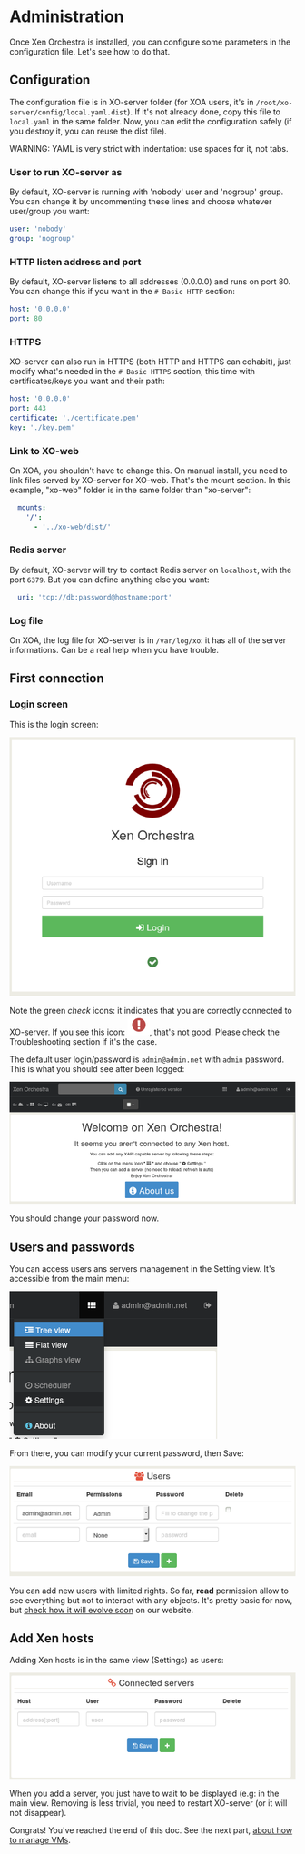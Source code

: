 # Administration

Once Xen Orchestra is installed, you can configure some parameters in the configuration file. Let's see how to do that.

## Configuration

The configuration file is in XO-server folder (for XOA users, it's in `/root/xo-server/config/local.yaml.dist`). If it's not already done, copy this file to `local.yaml` in the same folder. Now, you can edit the configuration safely (if you destroy it, you can reuse the dist file).

WARNING: YAML is very strict with indentation: use spaces for it, not tabs.

### User to run XO-server as

By default, XO-server is running with 'nobody' user and 'nogroup' group. You can change it by uncommenting these lines and choose whatever user/group you want:

```yaml
user: 'nobody'
group: 'nogroup'
```

### HTTP listen address and port

By default, XO-server listens to all addresses (0.0.0.0) and runs on port 80. You can change this if you want in the `# Basic HTTP` section:

```yaml
host: '0.0.0.0'
port: 80
```

### HTTPS

XO-server can also run in HTTPS (both HTTP and HTTPS can cohabit), just modify what's needed in the `# Basic HTTPS` section, this time with certificates/keys you want and their path:

```yaml
host: '0.0.0.0'
port: 443
certificate: './certificate.pem'
key: './key.pem'
```

### Link to XO-web

On XOA, you shouldn't have to change this. On manual install, you need to link files served by XO-server for XO-web. That's the mount section. In this example, "xo-web" folder is in the same folder than "xo-server":

```yaml
  mounts:
    '/':
      - '../xo-web/dist/'
```

### Redis server

By default, XO-server will try to contact Redis server on `localhost`, with the port `6379`. But you can define anything else you want:

```yaml
  uri: 'tcp://db:password@hostname:port'
```

### Log file

On XOA, the log file for XO-server is in `/var/log/xo`: it has all of the server informations. Can be a real help when you have trouble.

## First connection

### Login screen

This is the login screen:

![](./assets/loginok.png)

Note the green *check* icons: it indicates that you are correctly connected to XO-server. If you see this icon: ![](./assets/loginbad.png), that's not good. Please check the Troubleshooting section if it's the case.

The default user login/password is `admin@admin.net` with `admin` password. This is what you should see after been logged:

![](./assets/welcome.png)

 You should change your password now.

## Users and passwords

You can access users ans servers management in the Setting view. It's accessible from the main menu:

![](./assets/gosettings.png)

From there, you can modify your current password, then Save:

![](./assets/users.png)

You can add new users with limited rights. So far, **read** permission allow to see everything but not to interact with any objects. It's pretty basic for now, but [check how it will evolve soon](https://xen-orchestra.com/users-roles-in-xen-orchestra/) on our website.

## Add Xen hosts

Adding Xen hosts is in the same view (Settings) as users:

![](./assets/servers.png)

When you add a server, you just have to wait to be displayed (e.g: in the main view. Removing is less trivial, you need to restart XO-server (or it will not disappear).


Congrats! You've reached the end of this doc. See the next part, [about how to manage VMs](../vm/README.md).
